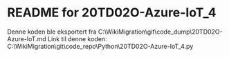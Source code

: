 # README for 20TD02O-Azure-IoT_4
Denne koden ble eksportert fra C:\WikiMigration\git\code_dump\20TD02O-Azure-IoT.md
Link til denne koden: C:\WikiMigration\git\code_repo\Python\20TD02O-Azure-IoT_4.py
